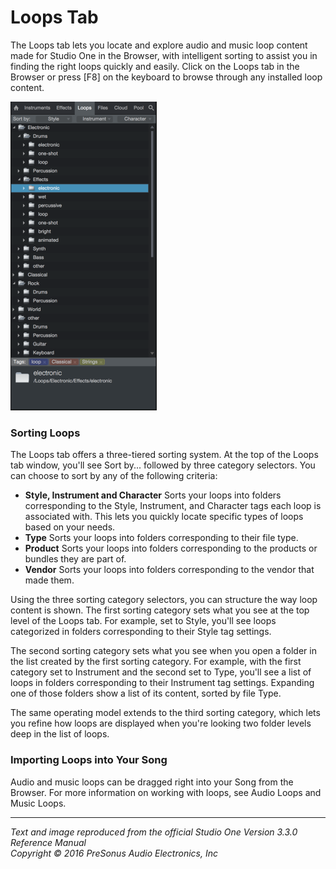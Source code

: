 # Loops Tab
The Loops tab lets you locate and explore audio and music loop content made for Studio One in the Browser, with intelligent sorting to assist you in finding the right loops quickly and easily. Click on the Loops tab in the Browser or press [F8] on the keyboard to browse through any installed loop content.

![Loops Tab](../Images/BrowserLoopsTab_234x494.png)

### Sorting Loops
The Loops tab offers a three-tiered sorting system. At the top of the Loops tab window, you'll see Sort by... followed by three category selectors. You can choose to sort by any of the following criteria:

  * **Style, Instrument and Character** Sorts your loops into folders corresponding to the Style, Instrument, and Character tags each loop is associated with. This lets you quickly locate specific types of loops based on your needs.
  * **Type** Sorts your loops into folders corresponding to their file type.
  * **Product** Sorts your loops into folders corresponding to the products or bundles they are part of.
  * **Vendor** Sorts your loops into folders corresponding to the vendor that made them.  

Using the three sorting category selectors, you can structure the way loop content is shown. The first sorting category sets what you see at the top level of the Loops tab. For example, set to Style, you'll see loops categorized in folders corresponding to their Style tag settings.

The second sorting category sets what you see when you open a folder in the list created by the first sorting category. For example, with the first category set to Instrument and the second set to Type, you'll see a list of loops in folders corresponding to their Instrument tag settings. Expanding one of those folders show a list of its content, sorted by file Type.

The same operating model extends to the third sorting category, which lets you refine how loops are displayed when you're looking two folder levels deep in the list of loops.

### Importing Loops into Your Song
Audio and music loops can be dragged right into your Song from the Browser. For more information on working with loops, see Audio Loops and Music Loops.  

---

*Text and image reproduced from the official Studio One Version 3.3.0 Reference Manual*  
*Copyright © 2016 PreSonus Audio Electronics, Inc*
